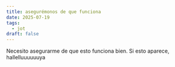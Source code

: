 ```yaml
---
title: asegurémonos de que funciona
date: 2025-07-19
tags:
  - jot
draft: false
---
```

Necesito asegurarme de que esto funciona bien. Si esto aparece, hallelluuuuuuya